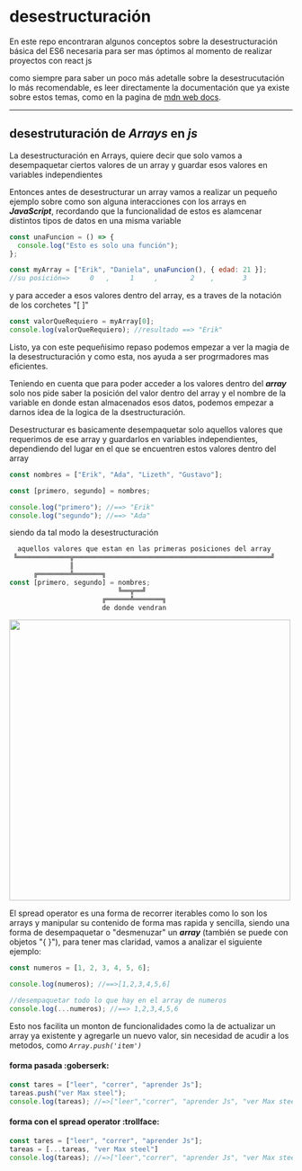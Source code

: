 # desestructuración

En este repo encontraran algunos conceptos sobre la desestructuración básica del ES6 necesaria para ser mas óptimos al momento de realizar proyectos con react js

como siempre para saber un poco más adetalle sobre la desestrucutación lo más recomendable, es leer directamente la documentación que ya existe sobre estos temas, como en la pagina de [mdn web docs](https://developer.mozilla.org/es/docs/Web/JavaScript/Reference/Operators/Destructuring_assignment "click aquí").

---

## desestruturación de _Arrays_ en _js_

La desestructuración en Arrays, quiere decir que solo vamos a desempaquetar ciertos
valores de un array y guardar esos valores en variables independientes

Entonces antes de desestructurar un array vamos a realizar un pequeño ejemplo sobre como son alguna interacciones con los arrays en **_JavaScript_**, recordando que la funcionalidad de estos es alamcenar distintos tipos de datos en una misma variable

```javascript
const unaFuncion = () => {
  console.log("Esto es solo una función");
};

const myArray = ["Erik", "Daniela", unaFuncion(), { edad: 21 }];
//su posición=>     0   ,     1     ,        2    ,       3
```

y para acceder a esos valores dentro del array, es a traves de la notación de los corchetes "[ ]"

```javascript
const valorQueRequiero = myArray[0];
console.log(valorQueRequiero); //resultado ==> "Erik"
```

Listo, ya con este pequeñisimo repaso podemos empezar a ver la magia de la desestructuración y como esta, nos ayuda a ser progrmadores mas eficientes.

Teniendo en cuenta que para poder acceder a los valores dentro del **_array_** solo nos pide saber la posición del valor dentro del array y el nombre de la variable en donde estan almacenados esos datos, podemos empezar a darnos idea de la logica de la dsestructuración.

Desestructurar es basicamente desempaquetar solo aquellos valores que requerimos de ese array y guardarlos en variables independientes, dependiendo del lugar en el que se encuentren estos valores dentro del array

```javascript
const nombres = ["Erik", "Ada", "Lizeth", "Gustavo"];

const [primero, segundo] = nombres;

console.log("primero"); //==> "Erik"
console.log("segundo"); //==> "Ada"
```

siendo da tal modo la desestructuración

```javascript
  aquellos valores que estan en las primeras posiciones del array
 ╚═════════════╦═════════════════════════════════════════════════╝
               ║
      ╔════════╩═══════╗
const [primero, segundo] = nombres;
                           ╚══╦══╝
                       ╔══════╩═══════╗
                       de donde vendran
```

<img src="https://blog.rahulbhutani.com/wp-content/uploads/2020/05/50acac918c.jpg" width="500px" margin-right="80px">

El spread operator es una forma de recorrer iterables como lo son los arrays y manipular su contenido de forma mas rapida y sencilla, siendo una forma de desempaquetar o "desmenuzar" un **_array_** (también se puede con objetos "{ }"), para tener mas claridad, vamos a analizar el siguiente ejemplo:

```javascript
const numeros = [1, 2, 3, 4, 5, 6];

console.log(numeros); //==>[1,2,3,4,5,6]

//desempaquetar todo lo que hay en el array de numeros
console.log(...numeros); //==> 1,2,3,4,5,6
```

Esto nos facilita un monton de funcionalidades como la de actualizar un array ya existente y agregarle un nuevo valor, sin necesidad de acudir a los metodos, como _`Array.push('item')`_

#### forma pasada :goberserk:

```javascript
const tares = ["leer", "correr", "aprender Js"];
tareas.push("ver Max steel");
console.log(tareas); //=>["leer","correr", "aprender Js", "ver Max steel"]
```

#### forma con el spread operator :trollface:

```javascript
const tares = ["leer", "correr", "aprender Js"];
tareas = [...tareas, "ver Max steel"]
console.log(tareas); //=>["leer","correr", "aprender Js", "ver Max steel"]
```